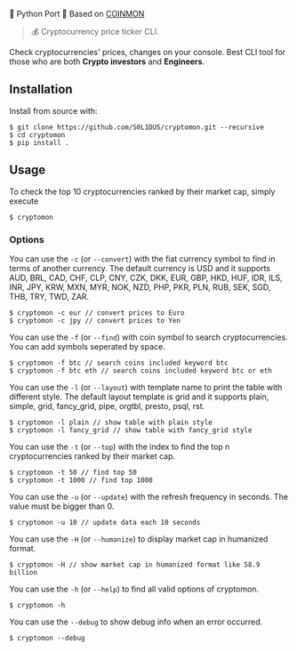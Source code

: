 🐍 Python Port 🐍 Based on [COINMON](https://github.com/bichenkk/coinmon)

> 💰 Cryptocurrency price ticker CLI.

Check cryptocurrencies' prices, changes on your console.
Best CLI tool for those who are both **Crypto investors** and **Engineers**.

## Installation

Install from source with:

```
$ git clone https://github.com/S0L1DUS/cryptomon.git --recursive
$ cd cryptomon
$ pip install .
```

## Usage

To check the top 10 cryptocurrencies ranked by their market cap, simply execute
```
$ cryptomon
```

### Options

You can use the `-c` (or `--convert`) with the fiat currency symbol to find in terms of another currency.
The default currency is USD and it supports AUD, BRL, CAD, CHF, CLP, CNY, CZK, DKK, EUR, GBP, HKD, HUF, IDR, ILS, INR, JPY, KRW, MXN, MYR, NOK, NZD, PHP, PKR, PLN, RUB, SEK, SGD, THB, TRY, TWD, ZAR.

```
$ cryptomon -c eur // convert prices to Euro
$ cryptomon -c jpy // convert prices to Yen
```

You can use the `-f` (or `--find`) with coin symbol to search cryptocurrencies. You can add symbols seperated by space.

```
$ cryptomon -f btc // search coins included keyword btc
$ cryptomon -f btc eth // search coins included keyword btc or eth
```

You can use the `-l` (or `--layout`) with template name to print the table with different style.
The default layout template is grid and it supports plain, simple, grid, fancy_grid, pipe, orgtbl, presto, psql, rst.

```
$ cryptomon -l plain // show table with plain style
$ cryptomon -l fancy_grid // show table with fancy_grid style
```

You can use the `-t` (or `--top`) with the index to find the top n cryptocurrencies ranked by their market cap.

```
$ cryptomon -t 50 // find top 50
$ cryptomon -t 1000 // find top 1000
```

You can use the `-u` (or `--update`) with the refresh frequency in seconds. The value must be bigger than 0.

```
$ cryptomon -u 10 // update data each 10 seconds
```

You can use the `-H` (or `--humanize`) to display market cap in humanized format.

```
$ cryptomon -H // show market cap in humanized format like 58.9 billion 
```

You can use the `-h` (or `--help`) to find all valid options of cryptomon.

```
$ cryptomon -h
```

You can use the `--debug` to show debug info when an error occurred.

```
$ cryptomon --debug
```
